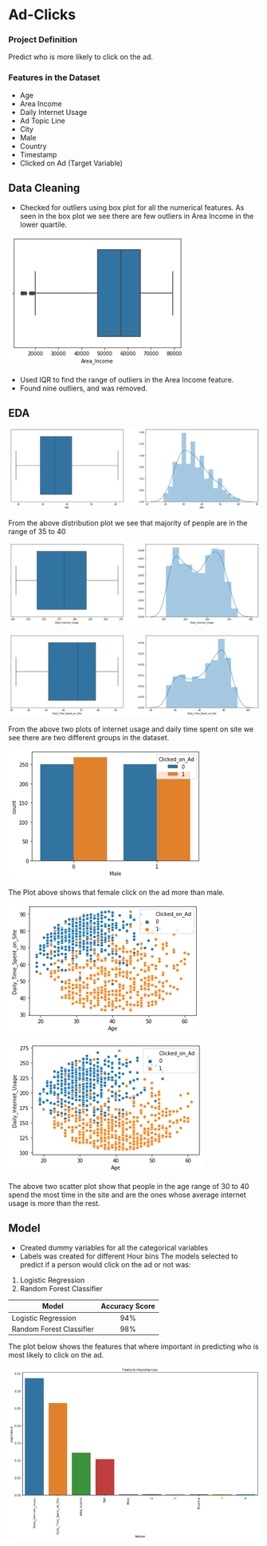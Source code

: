 # Ad-Clicks

### **Project Definition**  
Predict who is more likely to click on the ad.  

### **Features in the Dataset**  

- Age  
- Area Income  
- Daily Internet Usage  
- Ad Topic Line  
- City  
- Male  
- Country  
- Timestamp  
- Clicked on Ad (Target Variable)

## **Data Cleaning**

- Checked for outliers using box plot for all the numerical features. As seen in the box plot we see there are few outliers in Area Income in the lower quartile.


![variance](images/outliers.png)

- Used IQR to find the range of outliers in the Area Income feature. 
- Found nine outliers, and was removed.

## **EDA**
![variance](images/distage.png)

From the above distribution plot we see that majority of people are in the range of 35 to 40


![variance](images/distdailyint.png)


![variance](images/distdailytime.png)

From the above two plots of internet usage and daily time spent on site we see there are two different groups in the dataset.


![variance](images/gendervsadclick.png)

The Plot above shows that female click on the ad more than male.


![variance](images/agevstimespent.png)




![variance](images/agevsusage.png)

The above two scatter plot show that people in the age range of 30 to 40 spend the most time in the site and are the ones whose average internet usage is more than the rest.


## **Model**
- Created dummy variables for all the categorical variables
- Labels was created for different Hour bins
The models selected to predict if a person would click on the ad or not was:
1. Logistic Regression
2. Random Forest Classifier

| Model	                    |Accuracy Score|
|---------------------------|:-----------:|
|Logistic Regression 	        | 94%	  |
|Random Forest Classifier 	  | 98% 	  |


The plot below shows the features that where important in predicting who is most likely to click on the ad.


![variance](images/impfeatures.png)








